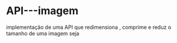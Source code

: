 # API---imagem
implementação de uma API que redimensiona , comprime e reduz o tamanho de uma imagem seja 
